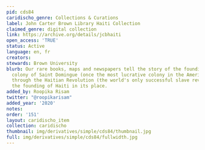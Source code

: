 ```yaml
---
pid: cds84
caridischo_genre: Collections & Curations
label: John Carter Brown Library Haiti Collection
claimed_genre: digital collection
link: https://archive.org/details/jcbhaiti
open_access: 'TRUE'
status: Active
language: en, fr
creators: 
stewards: Brown University
blurb: Our rare books, maps and newspapers tell the story of the founding of the French
  colony of Saint Domingue (once the most lucrative colony in the Americas), its demise
  through the Haitian Revolution (the world's only successful slave revolution) and
  the founding of Haiti in its place.
added_by: Roopika Risam
twitter: "@roopikarisam"
added_year: '2020'
notes: 
order: '151'
layout: caridischo_item
collection: caridischo
thumbnail: img/derivatives/simple/cds84/thumbnail.jpg
full: img/derivatives/simple/cds84/fullwidth.jpg
---
```

